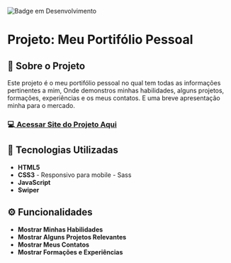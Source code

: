 <!-- # <h1>Portifólio pessoal</h1>


## 🚀 Tecnologias
<div>
  <img src="https://img.shields.io/badge/HTML-239120?style=for-the-badge&logo=html5&logoColor=white">
  <img src="https://img.shields.io/badge/CSS-239120?&style=for-the-badge&logo=css3&logoColor=white">
  <img src="https://img.shields.io/badge/JavaScript-F7DF1E?style=for-the-badge&logo=javascript&logoColor=black">
  <img src="https://img.shields.io/badge/Sass-CC6699?style=for-the-badge&logo=sass&logoColor=white">
</div>
<br><br>
https://deangelleses.github.io/portifolio-pessoal/ -->

![Badge em Desenvolvimento](http://img.shields.io/static/v1?label=STATUS&message=EM%20DESENVOLVIMENTO&color=GREEN&style=for-the-badge)

<h1>Projeto: Meu Portifólio Pessoal</h1>

<h2>📌 Sobre o Projeto</h2>

<p>Este projeto é o meu portifólio pessoal no qual tem todas as informações pertinentes a mim, Onde demonstros minhas habilidades, alguns projetos, formações, experiências e os meus contatos. E uma breve apresentação minha para o mercado.</p>

<h3>💻<a href="https://deangelleses.github.io/portifolio-pessoal/"> Acessar Site do Projeto Aqui</a></h3>

<h2>🚀 Tecnologias Utilizadas</h2>
<ul>
  <li><b>HTML5</b></li>
  <li><b>CSS3</b> - Responsivo para mobile - Sass</li>
  <li><b>JavaScript<b></li>
  <li><b>Swiper</b></li>
</ul>

<h2>⚙️ Funcionalidades</h2>
<ul>
  <li>Mostrar Minhas Habilidades</li>
  <li>Mostrar Alguns Projetos Relevantes</li>
  <li>Mostrar Meus Contatos</li>
  <li>Mostrar Formações e Experiências</li>
</ul>


